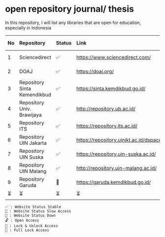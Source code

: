 # open repository journal/ thesis

In this repository, I will list any libraries that are open for education, especially in Indonesia

| No  | Repository                   | Status | Link                                    | Type | Added on      | From   |
| :-- | :--------------------------- | :----- | :-------------------------------------- | :--- | :------------ | :----- |
| 1   | Sciencedirect                | ✅     | https://www.sciencedirect.com/          | 🔓   | February 2023 | Global |
| 2   | DOAJ                         | ✅     | https://doaj.org/                       | 🔓   | February 2023 | Global |
| 3   | Repository Sinta Kemendikbud | ✅     | https://sinta.kemdikbud.go.id/          | 🔓   | February 2023 | IDN    |
| 4   | Repository Univ. Brawijaya   | ✅     | http://repository.ub.ac.id/             | 🔓   | February 2023 | IDN    |
| 5   | Repository ITS               | ✅     | https://repository.its.ac.id/           | 🔐   | February 2023 | IDN    |
| 6   | Repository UIN Jakarta       | ✅     | https://repository.uinjkt.ac.id/dspace/ | 🔓   | February 2023 | IDN    |
| 7   | Repository UIN Suska         | ✅     | https://repository.uin-suska.ac.id/     | 🔓   | February 2023 | IDN    |
| 8   | Repository UIN Malang        | ✅     | http://repository.uin-malang.ac.id/     | 🔓   | February 2023 | IDN    |
| 9   | Repository Garuda            | 🔻     | https://garuda.kemdikbud.go.id/         | 🔓   | February 2023 | IDN    |
| ⏳  | ⏳                           | ⏳     | ⏳                                      | ⏳   | ⏳            | ⏳     |

```
✅ : Website Status Stable
🐌 : Website Status Slow Access
🔻 : Website Status Down
🔓 : Open Access
🔐 : Lock & Unlock Access
🔑 : Full Lock Access
```
